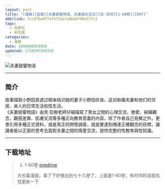 ```yaml
---
layout: post
title: "[漫画][连载][夫妻甜蜜物语、夫妻成长日记][克·亚树][1-60卷][1997]"
abbrlink: fccd7ba0f7af4f1da7a8bd4f96e577c2
tags:
  - 白泉社
  - 未完成
categories:
  - 漫画
date: 1696800954950
updated: 1710597349350
---
```


![夫妻甜蜜物语](https://img.20000207.xyz/file/ef346a912251f8173c398.jpg)

***

## 简介

故事描叙小野田真透过相亲结识她的妻子小野田优良，这对新婚夫妻和他们的邻居、亲人的日常生活和性生活。\
《夫妻甜蜜物語》由克‧亞樹老師仔細描寫了男女之間的心理交流、戀愛、結婚觀念、觀感差異、肌膚交流等多種正向教育意義的內容，除了作者自己見解之外，更會引用多種正式資料，或是真正的問卷調查，就是要達到傳達正確觀念的目標，讓讀者能以正面的思考去面對夫妻之間的情愛交流，提供完整的性教育與性知識。

***

## 下载地址

> 1. 1-60卷 [onedrive](https://drive.aqua-aria.company/s/sfgo6c)
>
> 大长篇漫画，看了下好像出到七十几卷了，上面是1-60卷，有时间的话我找找更新一下

